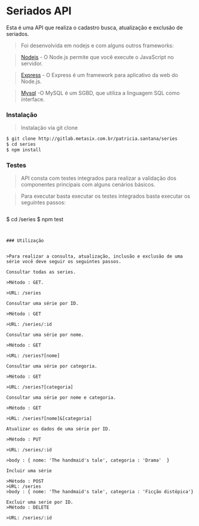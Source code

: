 # Seriados API

Esta é uma API que realiza o cadastro busca, atualização e exclusão de seriados. 


>Foi desenvolvida em nodejs e com alguns outros frameworks:

>[Nodejs](nodejs.org) - O Node.js permite que você execute o JavaScript no servidor.

>[Express](expressjs.com) - O Express é um framework para aplicativo da web do Node.js.

>[Mysql](mysql.com)  -O MySQL é um SGBD, que utiliza a linguagem SQL como interface. 


### Instalação

>Instalação via git clone
```bash
$ git clone http://gitlab.metasix.com.br/patricia.santana/series
$ cd series
$ npm install
```

### Testes

>API consta com testes integrados para realizar a validação dos componentes principais com alguns cenários básicos. 


>Para executar basta executar os testes integrados basta executar os seguintes passos:

>```bash
$ cd /series
$ npm test
```


### Utilização 

 
>Para realizar a consulta, atualização, inclusão e exclusão de uma série você deve seguir os seguintes passos.

Consultar todas as series.

>Método : GET.

>URL: /series

Consultar uma série por ID.

>Método : GET

>URL: /series/:id

Consultar uma série por nome.

>Método : GET

>URL: /series?[nome]

Consultar uma série por categoria.

>Método : GET

>URL: /series?[categoria]

Consultar uma série por nome e categoria.

>Método : GET

>URL: /series?[nome]&[categoria]

Atualizar os dados de uma série por ID.

>Método : PUT

>URL: /series/:id

>body : { nome: 'The handmaid's tale', categoria : 'Drama'  }

Incluir uma série

>Método : POST
>URL: /series
>body : { nome: 'The handmaid's tale', categoria : 'Ficção distópica'}

Excluir uma serie por ID.
>Método : DELETE

>URL: /series/:id